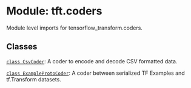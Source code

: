 <div itemscope itemtype="http://developers.google.com/ReferenceObject">
<meta itemprop="name" content="tft.coders" />
<meta itemprop="path" content="Stable" />
</div>

# Module: tft.coders

Module level imports for tensorflow_transform.coders.

## Classes

[`class CsvCoder`](../tft/coders/CsvCoder.md): A coder to encode and decode CSV formatted data.

[`class ExampleProtoCoder`](../tft/coders/ExampleProtoCoder.md): A coder between serialized TF Examples and tf.Transform datasets.

